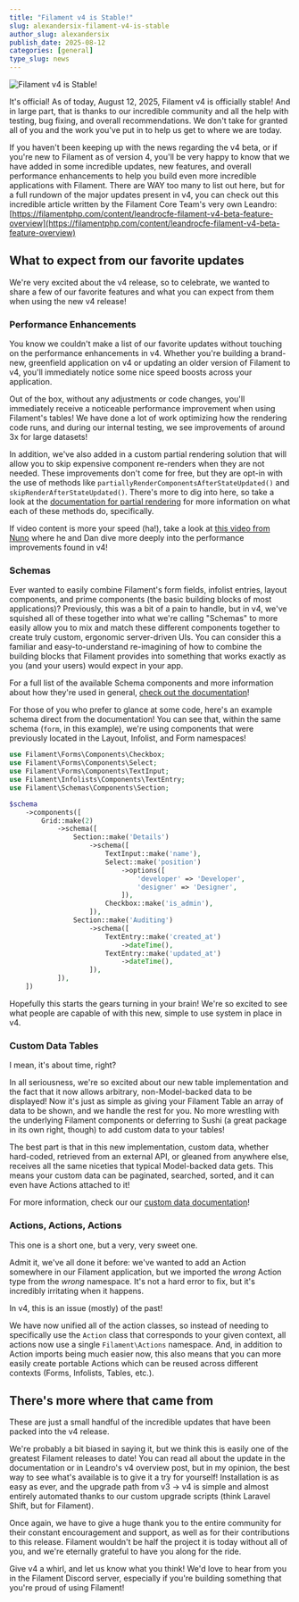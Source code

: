 ```yaml
---
title: "Filament v4 is Stable!"
slug: alexandersix-filament-v4-is-stable
author_slug: alexandersix
publish_date: 2025-08-12
categories: [general]
type_slug: news
---
```


![Filament v4 is Stable!](/images/content/articles/alexandersix-filament-v4-is-stable/v4-stable.webp)

It's official! As of today, August 12, 2025, Filament v4 is officially stable!
And in large part, that is thanks to our incredible community and all the help
with testing, bug fixing, and overall recommendations. We don't take for granted
all of you and the work you've put in to help us get to where we are today.

If you haven't been keeping up with the news regarding the v4 beta, or if you're
new to Filament as of version 4, you'll be very happy to know that we have
added in some incredible updates, new features, and overall performance enhancements
to help you build even more incredible applications with Filament. There are
WAY too many to list out here, but for a full rundown of the major updates present
in v4, you can check out this incredible article written by the Filament Core Team's
very own Leandro: [https://filamentphp.com/content/leandrocfe-filament-v4-beta-feature-overview](https://filamentphp.com/content/leandrocfe-filament-v4-beta-feature-overview)

## What to expect from our favorite updates

We're very excited about the v4 release, so to celebrate, we wanted to share a
few of our favorite features and what you can expect from them when using the
new v4 release!

### Performance Enhancements

You know we couldn't make a list of our favorite updates without touching
on the performance enhancements in v4. Whether you're building a brand-new,
greenfield application on v4 or updating an older version of Filament to v4,
you'll immediately notice some nice speed boosts across your application.

Out of the box, without any adjustments or code changes, you'll immediately
receive a noticeable performance improvement when using Filament's tables!
We have done a lot of work optimizing how the rendering code runs,
and during our internal testing, we see improvements of around 3x for large
datasets!

In addition, we've also added in a custom partial rendering solution that
will allow you to skip expensive component re-renders when they are not needed.
These improvements don't come for free, but they are opt-in with the use of
methods like `partiallyRenderComponentsAfterStateUpdated()` and
`skipRenderAfterStateUpdated()`. There's more to dig into here, so take a
look at the [documentation for partial rendering](https://filamentphp.com/docs/4.x/forms/overview#field-partial-rendering)
for more information on what each of these methods do, specifically.

If video content is more your speed (ha!), take a look at
[this video from Nuno](https://www.youtube.com/watch?v=uJfFURplMQg) where
he and Dan dive more deeply into the performance improvements found in v4!

### Schemas

Ever wanted to easily combine Filament's form fields, infolist entries,
layout components, and prime components (the basic building blocks of
most applications)? Previously, this was a bit of a pain to handle, but
in v4, we've squished all of these together into what we're calling "Schemas"
to more easily allow you to mix and match these different components
together to create truly custom, ergonomic server-driven UIs. You can
consider this a familiar and easy-to-understand re-imagining of how to
combine the building blocks that Filament provides into something that
works exactly as you (and your users) would expect in your app.

For a full list of the available Schema components and more information
about how they're used in general, [check out the documentation](https://filamentphp.com/docs/4.x/schemas/overview#introduction)!

For those of you who prefer to glance at some code, here's an example
schema direct from the documentation! You can see that, within the
same schema (`form`, in this example), we're using components that were
previously located in the Layout, Infolist, and Form namespaces!

```php
use Filament\Forms\Components\Checkbox;
use Filament\Forms\Components\Select;
use Filament\Forms\Components\TextInput;
use Filament\Infolists\Components\TextEntry;
use Filament\Schemas\Components\Section;

$schema
    ->components([
        Grid::make(2)
            ->schema([
                Section::make('Details')
                    ->schema([
                        TextInput::make('name'),
                        Select::make('position')
                            ->options([
                                'developer' => 'Developer',
                                'designer' => 'Designer',
                            ]),
                        Checkbox::make('is_admin'),
                    ]),
                Section::make('Auditing')
                    ->schema([
                        TextEntry::make('created_at')
                            ->dateTime(),
                        TextEntry::make('updated_at')
                            ->dateTime(),
                    ]),
            ]),
    ])
```

Hopefully this starts the gears turning in your brain! We're
so excited to see what people are capable of with this new, simple
to use system in place in v4.

### Custom Data Tables

I mean, it's about time, right?

In all seriousness, we're so excited about our new table implementation
and the fact that it now allows arbitrary, non-Model-backed data to be
displayed! Now it's just as simple as giving your Filament Table an array
of data to be shown, and we handle the rest for you. No more wrestling with
the underlying Filament components or deferring to Sushi (a great package
in its own right, though) to add custom data to your tables!

The best part is that in this new implementation, custom data, whether
hard-coded, retrieved from an external API, or gleaned from anywhere else,
receives all the same niceties that typical Model-backed data gets. This
means your custom data can be paginated, searched, sorted, and it can
even have Actions attached to it!

For more information, check our our [custom data documentation](https://filamentphp.com/docs/4.x/tables/custom-data)!

### Actions, Actions, Actions

This one is a short one, but a very, very sweet one.

Admit it, we've all done it before: we've wanted to add an Action
somewhere in our Filament application, but we imported the _wrong_
Action type from the _wrong_ namespace. It's not a hard error to
fix, but it's incredibly irritating when it happens.

In v4, this is an issue (mostly) of the past!

We have now unified all of the action classes, so instead of needing
to specifically use the `Action` class that corresponds to your
given context, all actions now use a single `Filament\Actions`
namespace. And, in addition to Action imports being much easier now,
this also means that you can more easily create portable Actions
which can be reused across different contexts (Forms, Infolists, Tables, etc.).

## There's more where that came from

These are just a small handful of the incredible updates that have
been packed into the v4 release.

We're probably a bit biased in saying it, but we think this is easily
one of the greatest Filament releases to date! You can read all about
the update in the documentation or in Leandro's v4 overview post,
but in my opinion, the best way to see what's available is to give it
a try for yourself! Installation is as easy as ever, and the upgrade
path from v3 -> v4 is simple and almost entirely automated thanks to
our custom upgrade scripts (think Laravel Shift, but for Filament).

Once again, we have to give a huge thank you to the entire community
for their constant encouragement and support, as well as for their
contributions to this release. Filament wouldn't be half the project
it is today without all of you, and we're eternally grateful to have
you along for the ride.

Give v4 a whirl, and let us know what you think! We'd love to hear from
you in the Filament Discord server, especially if you're building
something that you're proud of using Filament!
